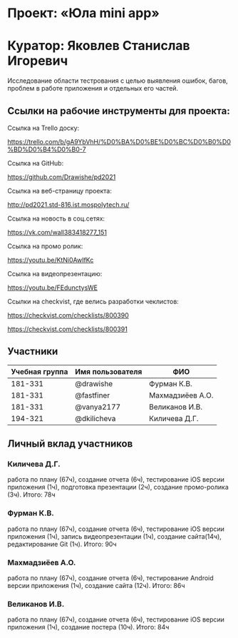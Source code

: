 # Проект: «Юла mini app»

# Куратор: Яковлев Станислав Игоревич

Исследование области тестрования с целью выявления ошибок, багов, проблем в работе приложения и отдельных его частей. 


## Ссылки на рабочие инструменты для проекта: 

Ссылка на Trello доску:

https://trello.com/b/gA9YbVhH/%D0%BA%D0%BE%D0%BC%D0%B0%D0%BD%D0%B4%D0%B0-7

Ссылка на GitHub: 

https://github.com/Drawishe/pd2021

Ссылка на веб-страницу проекта:

http://pd2021.std-816.ist.mospolytech.ru/

Ссылка на новость в соц.сетях:

https://vk.com/wall383418277_151

Ссылка на промо ролик:

https://youtu.be/KtNi0AwIfKc

Ссылка на видеопрезентацию:

https://youtu.be/FEdunctysWE

Ссылки на checkvist, где велись разработки чеклистов:

https://checkvist.com/checklists/800390

https://checkvist.com/checklists/800391


## Участники

| Учебная группа | Имя пользователя | ФИО                      |
|----------------|------------------|--------------------------|
| 181-331        | @drawishe        | Фурман К.В.              |
| 181-331        | @fastfiner       | Махмадзиёев А.О.         |
| 181-331        | @vanya2177       | Великанов И.В.           |
| 194-321        | @dkilicheva      | Киличева Д.Г.            |

## Личный вклад участников

### Киличева Д.Г.

работа по плану (67ч), создание отчета (6ч), тестирование iOS версии приложения (1ч), подготовка презентации (2ч), создание промо-ролика (3ч). Итого: 78ч

### Фурман К.В.
работа по плану (67ч), создание отчета (6ч), тестирование iOS версии приложения (1ч), запись видеопрезентации (1ч),  создание сайта(14ч), редактирование Git (1ч). Итого: 90ч


### Махмадзиёев А.О.

работа по плану (67ч), создание отчета (6ч), тестирование Android версии приложения (1ч), создание сайта (12ч). Итого: 86ч

### Великанов И.В.

работа по плану (67ч), создание отчета (6ч), тестирование iOS версии приложения (1ч), создание постера (10ч). Итого: 84ч



